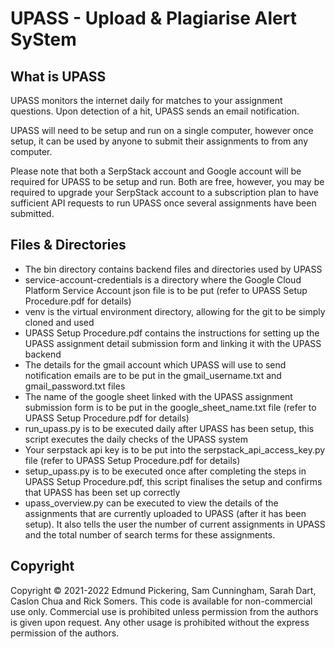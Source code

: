 # UPASS - Upload & Plagiarise Alert SyStem

## What is UPASS

UPASS monitors the internet daily for matches to your assignment questions. Upon detection of a hit, UPASS sends an email notification. 

UPASS will need to be setup and run on a single computer, however once setup, it can be used by anyone to submit their assignments to from any computer.

Please note that both a SerpStack account and Google account will be required for UPASS to be setup and run. Both are free, however, you may be required to upgrade your SerpStack account to a subscription plan to have sufficient API requests to run UPASS once several assignments have been submitted.


## Files & Directories

 - The bin directory contains backend files and directories used by UPASS
 - service-account-credentials is a directory where the Google Cloud Platform Service Account json file is to be put (refer to UPASS Setup Procedure.pdf for details)
 - venv is the virtual environment directory, allowing for the git to be simply cloned and used
 - UPASS Setup Procedure.pdf contains the instructions for setting up the UPASS assignment detail submission form and linking it with the UPASS backend
 - The details for the gmail account which UPASS will use to send notification emails are to be put in the gmail_username.txt and gmail_password.txt files
 - The name of the google sheet linked with the UPASS assignment submission form is to be put in the google_sheet_name.txt file (refer to UPASS Setup Procedure.pdf for details)
 - run_upass.py is to be executed daily after UPASS has been setup, this script executes the daily checks of the UPASS system
 - Your serpstack api key is to be put into the serpstack_api_access_key.py file (refer to UPASS Setup Procedure.pdf for details)
 - setup_upass.py is to be executed once after completing the steps in UPASS Setup Procedure.pdf, this script finalises the setup and confirms that UPASS has been set up correctly
 - upass_overview.py can be executed to view the details of the assignments that are currently uploaded to UPASS (after it has been setup). It also tells the user the number of current assignments in UPASS and the total number of search terms for these assignments.  


## Copyright

Copyright © 2021-2022 Edmund Pickering, Sam Cunningham, Sarah Dart, Caslon Chua and Rick Somers. This code is available for non-commercial use only. Commercial use is prohibited unless permission from the authors is given upon request. Any other usage is prohibited without the express permission of the authors. 
